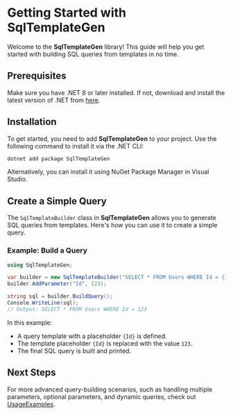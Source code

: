 # Getting Started with SqlTemplateGen

Welcome to the **SqlTemplateGen** library! This guide will help you get started with building SQL queries from templates in no time.

## Prerequisites

Make sure you have .NET 8 or later installed. If not, download and install the latest version of .NET from [here](https://dotnet.microsoft.com/download).

## Installation

To get started, you need to add **SqlTemplateGen** to your project. Use the following command to install it via the .NET CLI:

```bash
dotnet add package SqlTemplateGen
```

Alternatively, you can install it using NuGet Package Manager in Visual Studio.

## Create a Simple Query

The `SqlTemplateBuilder` class in **SqlTemplateGen** allows you to generate SQL queries from templates. Here's how you can use it to create a simple query.

### Example: Build a Query

```csharp
using SqlTemplateGen;

var builder = new SqlTemplateBuilder("SELECT * FROM Users WHERE Id = {Id}");
builder.AddParameter("Id", 123);

string sql = builder.BuildQuery();
Console.WriteLine(sql);
// Output: SELECT * FROM Users WHERE Id = 123
```

In this example:
- A query template with a placeholder `{Id}` is defined.
- The template placeholder `{Id}` is replaced with the value `123`.
- The final SQL query is built and printed.

## Next Steps

For more advanced query-building scenarios, such as handling multiple parameters, optional parameters, and dynamic queries, check out [UsageExamples](https://github.com/willibrandon/SqlTemplateGen/blob/main/docs/UsageExamples.md).
